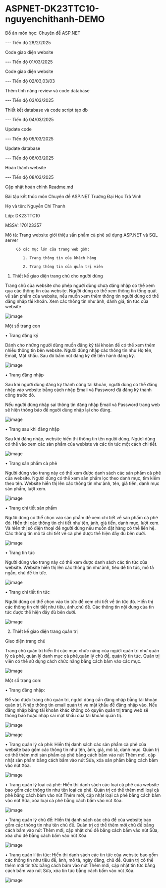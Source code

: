 
# ASPNET-DK23TTC10-nguyenchithanh-DEMO

Đồ án môn học: Chuyên đề ASP.NET

--- Tiến độ 28/2/2025 

Code giao diện website

--- Tiến độ 01/03/2025

Code giao diện website

--- Tiến độ 02/03,03/03

Thêm tính năng review và code database

--- Tiến độ 03/03/2025

Thiết kết database và code script tạo db

--- Tiến độ 04/03/2025

Update code 

--- Tiến độ 05/03/2025

Update database

--- Tiến độ 06/03/2025

Hoàn thành website

--- Tiến độ 08/03/2025

Cập nhật hoàn chỉnh Readme.md

Bài tập kết thúc môn Chuyên đề ASP.NET Trường Đại Học Trà Vinh

Họ và tên: Nguyễn Chí Thanh

Lớp: DK23TTC10

MSSV: 170123357

  Mô tả: Trang website giới thiệu sẩn phẩm cà phê sử dụng ASP.NET và SQL server
  
         Có các mục lớn của trang web gồm:
         
            1. Trang thông tin của khách hàng
            
            2. Trang thông tin của quản trị viên

1. Thiết kế giao diện trang chủ cho người dùng
   
Trang chủ của website cho phép người dùng chưa đăng nhập có thể xem qua các thông tin của website. Người dùng có thể xem thông tin tổng quát về sản phẩm của website, nếu muốn xem thêm thông tin người dùng có thể đăng nhập tài khoản. Xem các thông tin như ảnh, đánh giá, tin tức của website


![image](https://github.com/user-attachments/assets/a7f2d7bb-2971-4861-a256-ee4f1d6902f1)


Một số trang con

•	Trang đăng ký

Dành cho những người dùng muốn đăng ký tài khoản để có thể xem thêm nhiều thông tin bên website. Người dùng nhập các thông tin như Họ tên, Email, Mật khẩu. Sau đó bấm nút đăng ký để tiến hành đăng ký.


![image](https://github.com/user-attachments/assets/e41265a3-7b6d-4e21-92e6-4596d58f330e)



 
•	Trang đăng nhập

Sau khi người dùng đăng ký thành công tài khoản, người dùng có thể đăng nhập vào website bằng cách nhập Email và Password đã đăng ký thành công trước đó.

Nếu người dùng nhập sai thông tin đăng nhập Email và Password trang web sẽ hiện thông báo để người dùng nhập lại cho đúng.

![image](https://github.com/user-attachments/assets/921413d3-e4ac-4617-86c0-5985b286a725)






•	Trang sau khi đăng nhập

Sau khi đăng nhập, website hiển thị thông tin tên người dùng. Người dùng có thể vào xem các sản phẩm của webiste và các tin tức một cách chi tiết.


![image](https://github.com/user-attachments/assets/f63c9e96-6c87-4e22-8858-4a5e7fab050e)




•	Trang sản phẩm cà phê

Người dùng vào trang này có thể xem được danh sách các sản phẩm cà phê của website. Người dùng có thể xem sản phẩm lọc theo danh mục, tìm kiếm theo tên. Website hiển thị lên các thông tin như ảnh, tên, giá tiền, danh mục sản phẩm, lượt xem.


![image](https://github.com/user-attachments/assets/988c277b-2349-4e02-ba3e-8884a7db3803)


 
•	Trang chi tiết sản phẩm

Người dùng có thể chọn vào sản phẩm để xem chi tiết về sản phẩm cà phê đó. Hiển thị các thông tin chi tiết như tên, ảnh, giá tiền, danh mục, lượt xem. Và hiển thị số điện thoại để người dùng nếu muốn đặt hàng có thể liên hệ. Các thông tin mô tả chi tiết về cà phê được thể hiện đầy đủ bên dưới.

![image](https://github.com/user-attachments/assets/0ba73650-1d35-40ae-a270-3f505b151dd4)


 
•	Trang tin tức

Người dùng vào trang này có thể xem được danh sách các tin tức của website. Website hiển thị lên các thông tin như ảnh, tiêu đề tin tức, mô tả ngắn, chủ đề tin tức.

![image](https://github.com/user-attachments/assets/7d179d48-00b9-4f98-b522-a079d1de2e81)


 
•	Trang chi tiết tin tức

Người dùng có thể chọn vào tin tức để xem chi tiết về tin tức đó. Hiển thị các thông tin chi tiết như tiêu, ảnh,chủ đề. Các thông tin nội dung của tin tức được thể hiện đầy đủ bên dưới.


![image](https://github.com/user-attachments/assets/86ddeb11-1fd1-41bc-aa9a-7ea119df3e34)


 
2.  Thiết kế giao diện trang quản trị
   
  Giao diện trang chủ

Trang chủ quản trị hiển thị các mục chức năng của người quản trị như quản lý cà phê, quản lý danh mục cà phê,quản lý chủ đề, quản lý tin tức. Quản trị viên có thể sử dụng cách chức năng bằng cách bấm vào các mục.


![image](https://github.com/user-attachments/assets/f3dd5f4e-cbf1-41b2-b4d2-3de6c566b8da)


  Một số trang con:
   
•	Trang đăng nhập:

Để vào được trang chủ quản trị, người dùng cần đăng nhập bằng tài khoản quản trị. Nhập thông tin email quản trị và mật khẩu để đăng nhập vào. Nếu đăng nhập bằng tài khoản khác không có quyền quản trị trang web sẽ thông báo hoặc nhập sai mật khẩu của tài khoản quản trị.


![image](https://github.com/user-attachments/assets/e2fe5ad2-905c-40e9-80fd-56c8b4fd0b56)



![image](https://github.com/user-attachments/assets/1f0797c6-012e-4952-9a9f-bca0410fd4d2)



•	Trang quản lý cà phê:
Hiển thị danh sách các sản phẩm cà phê của website bao gồm các thông tin như tên, ảnh, giá, mô tả, danh mục. Quản trị có thể thêm mới sản phẩm cà phê bằng cách bấm vào nút Thêm mới, cập nhật sản phẩm bằng cách bấm vào nút Sửa, xóa sản phẩm bằng cách bấm vào nút Xóa.


![image](https://github.com/user-attachments/assets/32baa87f-8533-4bfc-9efe-b7d3805d0773)


 

•	Trang quản lý loại cà phê:
Hiển thị danh sách các loại cà phê của website bao gồm các thông tin như tên loại cà phê. Quản trị có thể thêm mới loại cà phê bằng cách bấm vào nút Thêm mới, cập nhật loại cà phê bằng cách bấm vào nút Sửa, xóa loại cà phê bằng cách bấm vào nút Xóa.

![image](https://github.com/user-attachments/assets/56776678-21be-4533-90a4-916dec46165a)


 
•	Trang quản lý chủ đề:
Hiển thị danh sách các chủ đề của website bao gồm các thông tin như tên chủ đề. Quản trị có thể thêm mới chủ đề bằng cách bấm vào nút Thêm mới, cập nhật chủ đề bằng cách bấm vào nút Sửa, xóa chủ đề bằng cách bấm vào nút Xóa.

![image](https://github.com/user-attachments/assets/d3b2468b-6154-4c1a-967b-a7f9f65d1401)

 
•	  Trang quản lí tin tức:
Hiển thị danh sách các tin tức của website bao gồm các thông tin như tiêu đề, ảnh, mô tả, ngày đăng, chủ đề. Quản trị có thể thêm mới tin tức bằng cách bấm vào nút Thêm mới, cập nhật tin tức bằng cách bấm vào nút Sửa, xóa tin tức bằng cách bấm vào nút Xóa.

![image](https://github.com/user-attachments/assets/e36d6805-7fe5-4630-8b5d-f987749b2548)


 


